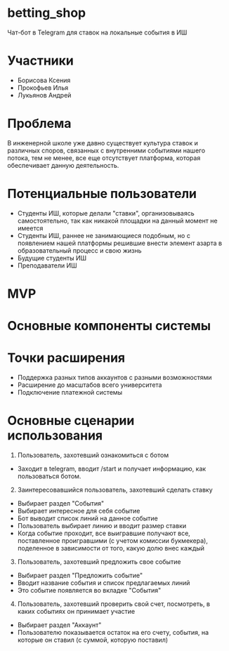 # betting_shop

Чат-бот в Telegram для ставок на локальные события в ИШ

# Участники
+ Борисова Ксения 
+ Прокофьев Илья
+ Лукьянов Андрей

# Проблема
В инженерной школе уже давно существует культура ставок и различных споров, связанных с внутренними событиями нашего потока, тем не менее, все еще отсутствует платформа, которая обеспечивает данную деятельность.

# Потенциальные пользователи
+ Студенты ИШ, которые делали "ставки", организовываясь самостоятельно, так как никакой площадки на данный момент не имеется
+ Студенты ИШ, раннее не занимающиеся подобным, но с появлением нашей платформы решившие внести элемент азарта в образовательный процесс и свою жизнь
+ Будущие студенты ИШ
+ Преподаватели ИШ

# MVP



# Основные компоненты системы



# Точки расширения
+ Поддержка разных типов аккаунтов с разными возможностями
+ Расширение до масштабов всего университета
+ Подключение платежной системы

# Основные сценарии использования
1. Пользователь, захотевший ознакомиться с ботом
  + Заходит в telegram, вводит /start и получает информацию, как пользоваться ботом.
2. Заинтересовавшийся пользователь, захотевший сделать ставку
  + Выбирает раздел "События" 
  + Выбирает интересное для себя событие
  + Бот выводит список линий на данное событие
  + Пользователь выбирает линию и вводит размер ставки
  + Когда событие проходит, все выигравшие получают все, поставленное проигравшими (с учетом комиссии букмекера), поделенное в зависимости от того, какую долю внес каждый
3. Пользователь, захотевший предложить свое событие
  + Выбирает раздел "Предложить событие"
  + Вводит название события и список предлагаемых линий
  + Это событие появляется во вкладке "События"
4. Пользователь, захотевший проверить свой счет, посмотреть, в каких событиях он принимает участие
  + Выбирает раздел "Аккаунт"
  + Пользователю показывается остаток на его счету, события, на которые он ставил (с суммой, которую поставил)
